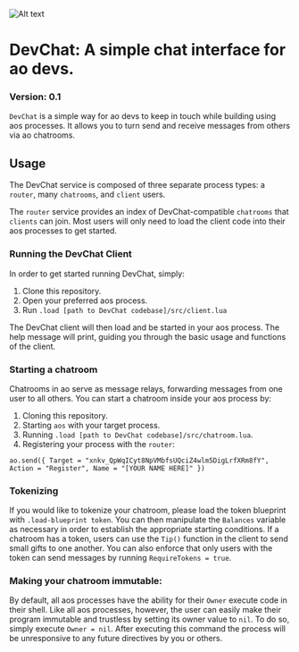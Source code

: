 ![Alt text](./logo.svg)

# DevChat: A simple chat interface for ao devs.
### Version: 0.1

`DevChat` is a simple way for ao devs to keep in touch while building using aos processes. It allows you to turn send and receive messages from others via ao chatrooms.

## Usage

The DevChat service is composed of three separate process types: a `router`, many `chatrooms`, and `client` users.

The `router` service provides an index of DevChat-compatible `chatrooms` that `clients` can join. Most users will only need to load the client code into their aos processes to get started.

### Running the DevChat Client

In order to get started running DevChat, simply:
1. Clone this repository.
2. Open your preferred aos process.
3. Run `.load [path to DevChat codebase]/src/client.lua`

The DevChat client will then load and be started in your aos process. The help message will print, guiding you through the basic usage and functions of the client.

### Starting a chatroom

Chatrooms in ao serve as message relays, forwarding messages from one user to all others. You can start a chatroom inside your aos process by:

1. Cloning this repository.
2. Starting `aos` with your target process.
3. Running `.load [path to DevChat codebase]/src/chatroom.lua`.
4. Registering your process with the `router`:
```
ao.send({ Target = "xnkv_QpWqICyt8NpVMbfsUQciZ4wlm5DigLrfXRm8fY", Action = "Register", Name = "[YOUR NAME HERE]" })
```

### Tokenizing

If you would like to tokenize your chatroom, please load the token blueprint with `.load-blueprint token`. You can then manipulate the `Balances` variable as necessary in order to establish the appropriate starting conditions. If a chatroom has a token, users can use the `Tip()` function in the client to send small gifts to one another. You can also enforce that only users with the token can send messages by running `RequireTokens = true`.

### Making your chatroom immutable:

By default, all aos processes have the ability for their `Owner` execute code in their shell. Like all aos processes, however, the user can easily make their program immutable and trustless by setting its owner value to `nil`. To do so, simply execute `Owner = nil`. After executing this command the process will be unresponsive to any future directives by you or others.
